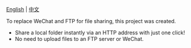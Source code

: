 [English](README.md) | [中文](README_zh.md)

To replace WeChat and FTP for file sharing, this project was created.

* Share a local folder instantly via an HTTP address with just one click!
* No need to upload files to an FTP server or WeChat.
